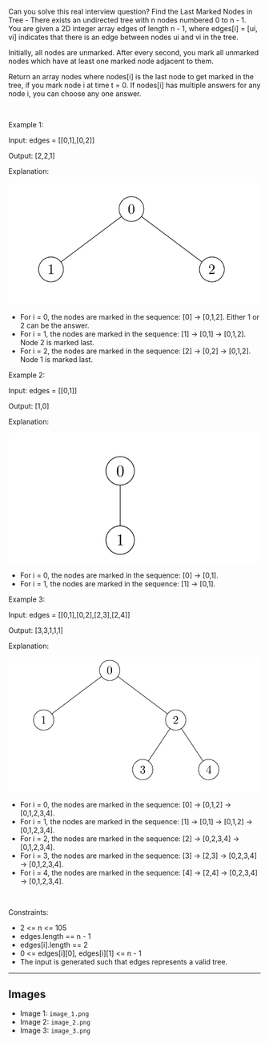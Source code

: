 Can you solve this real interview question? Find the Last Marked Nodes in Tree - There exists an undirected tree with n nodes numbered 0 to n - 1. You are given a 2D integer array edges of length n - 1, where edges[i] = [ui, vi] indicates that there is an edge between nodes ui and vi in the tree.

Initially, all nodes are unmarked. After every second, you mark all unmarked nodes which have at least one marked node adjacent to them.

Return an array nodes where nodes[i] is the last node to get marked in the tree, if you mark node i at time t = 0. If nodes[i] has multiple answers for any node i, you can choose any one answer.

 

Example 1:

Input: edges = [[0,1],[0,2]]

Output: [2,2,1]

Explanation:

![Example 1](./image_1.png)

 * For i = 0, the nodes are marked in the sequence: [0] -> [0,1,2]. Either 1 or 2 can be the answer.
 * For i = 1, the nodes are marked in the sequence: [1] -> [0,1] -> [0,1,2]. Node 2 is marked last.
 * For i = 2, the nodes are marked in the sequence: [2] -> [0,2] -> [0,1,2]. Node 1 is marked last.

Example 2:

Input: edges = [[0,1]]

Output: [1,0]

Explanation:

![Example 2](./image_2.png)

 * For i = 0, the nodes are marked in the sequence: [0] -> [0,1].
 * For i = 1, the nodes are marked in the sequence: [1] -> [0,1].

Example 3:

Input: edges = [[0,1],[0,2],[2,3],[2,4]]

Output: [3,3,1,1,1]

Explanation:

![Example 3](./image_3.png)

 * For i = 0, the nodes are marked in the sequence: [0] -> [0,1,2] -> [0,1,2,3,4].
 * For i = 1, the nodes are marked in the sequence: [1] -> [0,1] -> [0,1,2] -> [0,1,2,3,4].
 * For i = 2, the nodes are marked in the sequence: [2] -> [0,2,3,4] -> [0,1,2,3,4].
 * For i = 3, the nodes are marked in the sequence: [3] -> [2,3] -> [0,2,3,4] -> [0,1,2,3,4].
 * For i = 4, the nodes are marked in the sequence: [4] -> [2,4] -> [0,2,3,4] -> [0,1,2,3,4].

 

Constraints:

 * 2 <= n <= 105
 * edges.length == n - 1
 * edges[i].length == 2
 * 0 <= edges[i][0], edges[i][1] <= n - 1
 * The input is generated such that edges represents a valid tree.

---

## Images

- Image 1: `image_1.png`
- Image 2: `image_2.png`
- Image 3: `image_3.png`
